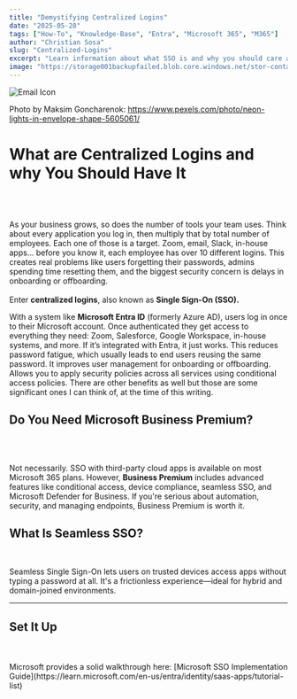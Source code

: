 ```yaml
---
title: "Demystifying Centralized Logins"
date: "2025-05-28"
tags: ["How-To", "Knowledge-Base", "Entra", "Microsoft 365", "M365"]
author: "Christian Sosa"
slug: "Centralized-Logins"
excerpt: "Learn information about what SSO is and why you should care about it."
image: "https://storage001backupfailed.blob.core.windows.net/stor-container-web/BLOG_IMG/email-icon.jpg"
---
```


![Email Icon](https://storage001backupfailed.blob.core.windows.net/stor-container-web/BLOG_IMG/email-icon.jpg) <p>
Photo by Maksim Goncharenok: https://www.pexels.com/photo/neon-lights-in-envelope-shape-5605061/

# What are Centralized Logins and why You Should Have It


<br />
<br />



As your business grows, so does the number of tools your team uses. Think about every application you log in, then multiply that by total number of employees. Each one of those is a target. Zoom, email, Slack, in-house apps… before you know it, each employee has over 10 different logins.
This creates real problems like users forgetting their passwords, admins spending time resetting them, and the biggest security concern is delays in onboarding or offboarding.
<br />
<br />
Enter **centralized logins**, also known as **Single Sign-On (SSO).**

With a system like **Microsoft Entra ID** (formerly Azure AD), users log in once to their Microsoft account. Once authenticated they get access to everything they need: Zoom, Salesforce, Google Workspace, in-house systems, and more. If it’s integrated with Entra, it just works. This reduces password fatigue, which usually leads to end users reusing the same password. It improves user management for onboarding or offboarding. Allows you to apply security policies across all services using conditional access policies. There are other benefits as well but those are some significant ones I can think of, at the time of this writing.
<br />

## Do You Need Microsoft Business Premium?
<br />
<br />

Not necessarily. SSO with third-party cloud apps is available on most Microsoft 365 plans. However, **Business Premium** includes advanced features like conditional access, device compliance, seamless SSO, and Microsoft Defender for Business. If you're serious about automation, security, and managing endpoints, Business Premium is worth it.

## What Is Seamless SSO?
<br />

Seamless Single Sign-On lets users on trusted devices access apps without typing a password at all. It's a frictionless experience—ideal for hybrid and domain-joined environments. 

---

## Set It Up
<br />
<br />
Microsoft provides a solid walkthrough here: [Microsoft SSO Implementation Guide](https://learn.microsoft.com/en-us/entra/identity/saas-apps/tutorial-list)
